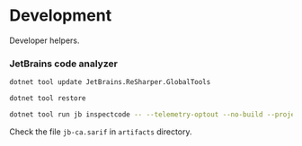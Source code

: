 # Development

Developer helpers.

### JetBrains code analyzer

```sh
dotnet tool update JetBrains.ReSharper.GlobalTools

dotnet tool restore

dotnet tool run jb inspectcode -- --telemetry-optout --no-build --project="Jsondyno" --format=Sarif --output="./artifacts/jb-ca.sarif" Jsondyno.sln
```

Check the file `jb-ca.sarif` in `artifacts` directory.
